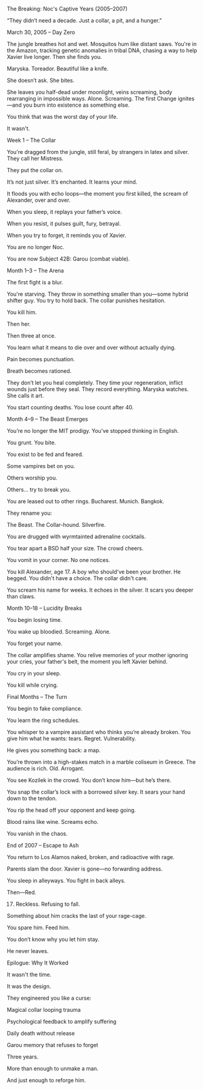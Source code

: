 The Breaking: Noc's Captive Years (2005–2007)

“They didn’t need a decade. Just a collar, a pit, and a hunger.”

March 30, 2005 – Day Zero

The jungle breathes hot and wet. Mosquitos hum like distant saws. You're in the Amazon, tracking genetic anomalies in tribal DNA, chasing a way to help Xavier live longer. Then she finds you.

Maryska. Toreador. Beautiful like a knife.

She doesn’t ask. She bites.

She leaves you half-dead under moonlight, veins screaming, body rearranging in impossible ways. Alone. Screaming. The first Change ignites—and you burn into existence as something else.

You think that was the worst day of your life.

It wasn't.

Week 1 – The Collar

You're dragged from the jungle, still feral, by strangers in latex and silver. They call her Mistress.

They put the collar on.

It’s not just silver. It’s enchanted. It learns your mind.

It floods you with echo loops—the moment you first killed, the scream of Alexander, over and over.

When you sleep, it replays your father’s voice.

When you resist, it pulses guilt, fury, betrayal.

When you try to forget, it reminds you of Xavier.

You are no longer Noc.

You are now Subject 42B: Garou (combat viable).

Month 1–3 – The Arena

The first fight is a blur.

You're starving. They throw in something smaller than you—some hybrid shifter guy. You try to hold back. The collar punishes hesitation.

You kill him.

Then her.

Then three at once.

You learn what it means to die over and over without actually dying.

Pain becomes punctuation.

Breath becomes rationed.

They don’t let you heal completely. They time your regeneration, inflict wounds just before they seal. They record everything. Maryska watches. She calls it art.

You start counting deaths. You lose count after 40.

Month 4–9 – The Beast Emerges

You’re no longer the MIT prodigy. You’ve stopped thinking in English.

You grunt. You bite.

You exist to be fed and feared.

Some vampires bet on you.

Others worship you.

Others... try to break you.

You are leased out to other rings. Bucharest. Munich. Bangkok.

They rename you:

The Beast. The Collar-hound. Silverfire.

You are drugged with wyrmtainted adrenaline cocktails.

You tear apart a BSD half your size. The crowd cheers.

You vomit in your corner. No one notices.

You kill Alexander, age 17. A boy who should've been your brother. He begged. You didn't have a choice. The collar didn't care.

You scream his name for weeks. It echoes in the silver. It scars you deeper than claws.

Month 10–18 – Lucidity Breaks

You begin losing time.

You wake up bloodied. Screaming. Alone.

You forget your name.

The collar amplifies shame. You relive memories of your mother ignoring your cries, your father's belt, the moment you left Xavier behind.

You cry in your sleep.

You kill while crying.

Final Months – The Turn

You begin to fake compliance.

You learn the ring schedules.

You whisper to a vampire assistant who thinks you’re already broken. You give him what he wants: tears. Regret. Vulnerability.

He gives you something back: a map.

You’re thrown into a high-stakes match in a marble coliseum in Greece. The audience is rich. Old. Arrogant.

You see Kozilek in the crowd. You don’t know him—but he’s there.

You snap the collar’s lock with a borrowed silver key. It sears your hand down to the tendon.

You rip the head off your opponent and keep going.

Blood rains like wine. Screams echo.

You vanish in the chaos.

End of 2007 – Escape to Ash

You return to Los Alamos naked, broken, and radioactive with rage.

Parents slam the door. Xavier is gone—no forwarding address.

You sleep in alleyways. You fight in back alleys.

Then—Red.

17. Reckless. Refusing to fall.

Something about him cracks the last of your rage-cage.

You spare him. Feed him.

You don’t know why you let him stay.

He never leaves.

Epilogue: Why It Worked

It wasn't the time.

It was the design.

They engineered you like a curse:

Magical collar looping trauma

Psychological feedback to amplify suffering

Daily death without release

Garou memory that refuses to forget

Three years.

More than enough to unmake a man.

And just enough to reforge him.